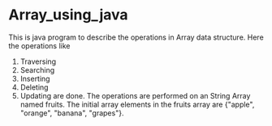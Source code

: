 # Array_using_java
This is java program to describe the operations in Array data structure. Here the operations like
1. Traversing
2. Searching
3. Inserting
4. Deleting
5. Updating
are done. The operations are performed on an String Array named fruits. The initial array elements in the fruits array are {"apple", "orange", "banana", "grapes"}. 
